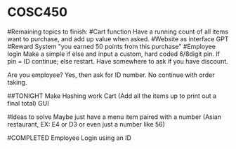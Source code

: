 # COSC450

#Remaining topics to finish:
#Cart function
Have a running count of all items want to purchase, and add up value when asked.
#Website as interface
GPT 
#Reward System
"you earned 50 points from this purchase"
#Employee login
Make a simple if else and input a custom, hard coded 6/8digit pin. If pin = ID continue; else restart.
Have somewhere to ask if you have discount.

Are you employee? Yes, then ask for ID number. No continue with order taking.

##TONIGHT
Make Hashing work
Cart (Add all the items up to print out a final total) 
GUI

#Ideas to solve
Maybe just have a menu item paired with a number (Asian restaurant, EX: E4 or D3 or even just a number like 56)

#COMPLETED
Employee Login using an ID


